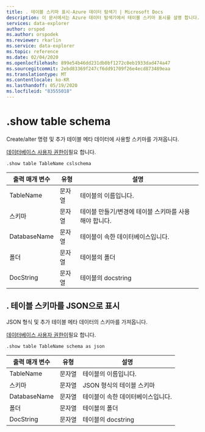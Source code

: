 ```yaml
---
title: . 테이블 스키마 표시-Azure 데이터 탐색기 | Microsoft Docs
description: 이 문서에서는 Azure 데이터 탐색기에서 테이블 스키마 표시를 설명 합니다.
services: data-explorer
author: orspod
ms.author: orspodek
ms.reviewer: rkarlin
ms.service: data-explorer
ms.topic: reference
ms.date: 02/04/2020
ms.openlocfilehash: 899e54b46dd231db0bf1272c0eb1933dad474a47
ms.sourcegitcommit: 2ebd83369f247cf6dd91709f26e4ecd873489eaa
ms.translationtype: MT
ms.contentlocale: ko-KR
ms.lasthandoff: 05/19/2020
ms.locfileid: "83555018"
---
```

# <a name="show-table-schema"></a>.show table schema

Create/alter 명령 및 추가 테이블 메타 데이터에 사용할 스키마를 가져옵니다.

[데이터베이스 사용자 권한이](../management/access-control/role-based-authorization.md)필요 합니다.

```kusto
.show table TableName cslschema 
```

| 출력 매개 변수 | 유형   | 설명                                               |
|------------------|--------|-----------------------------------------------------------|
| TableName        | 문자열 | 테이블의 이름입니다.                                    |
| 스키마           | 문자열 | 테이블 만들기/변경에 테이블 스키마를 사용 해야 합니다. |
| DatabaseName     | 문자열 | 테이블이 속한 데이터베이스입니다.                   |
| 폴더           | 문자열 | 테이블의 폴더                                            |
| DocString        | 문자열 | 테이블의 docstring                                         |


## <a name="show-table-schema-as-json"></a>. 테이블 스키마를 JSON으로 표시

JSON 형식 및 추가 테이블 메타 데이터의 스키마를 가져옵니다.

[데이터베이스 사용자 권한이](../management/access-control/role-based-authorization.md)필요 합니다.

```kusto
.show table TableName schema as json
```

| 출력 매개 변수 | 유형   | 설명                             |
|------------------|--------|-----------------------------------------|
| TableName        | 문자열 | 테이블의 이름입니다.                   |
| 스키마           | 문자열 | JSON 형식의 테이블 스키마         |
| DatabaseName     | 문자열 | 테이블이 속한 데이터베이스입니다. |
| 폴더           | 문자열 | 테이블의 폴더                          |
| DocString        | 문자열 | 테이블의 docstring                       |
